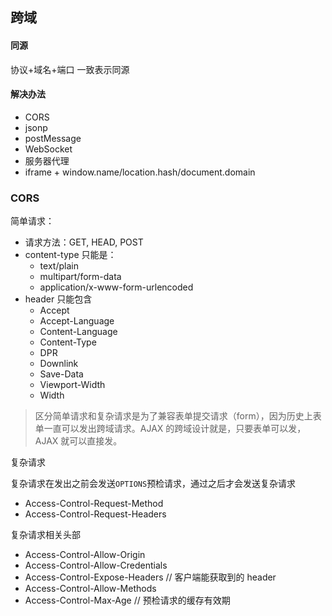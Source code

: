 ## 跨域

#### 同源

协议+域名+端口 一致表示同源

#### 解决办法

- CORS
- jsonp
- postMessage
- WebSocket
- 服务器代理
- iframe + window.name/location.hash/document.domain

### CORS

简单请求：

- 请求方法：GET, HEAD, POST
- content-type 只能是：
  - text/plain
  - multipart/form-data
  - application/x-www-form-urlencoded
- header 只能包含
  - Accept
  - Accept-Language
  - Content-Language
  - Content-Type
  - DPR
  - Downlink
  - Save-Data
  - Viewport-Width
  - Width

> 区分简单请求和复杂请求是为了兼容表单提交请求（form），因为历史上表单一直可以发出跨域请求。AJAX 的跨域设计就是，只要表单可以发，AJAX 就可以直接发。

复杂请求

复杂请求在发出之前会发送`OPTIONS`预检请求，通过之后才会发送复杂请求

- Access-Control-Request-Method
- Access-Control-Request-Headers

复杂请求相关头部

- Access-Control-Allow-Origin
- Access-Control-Allow-Credentials
- Access-Control-Expose-Headers // 客户端能获取到的 header
- Access-Control-Allow-Methods
- Access-Control-Max-Age // 预检请求的缓存有效期
